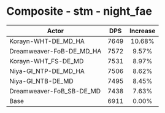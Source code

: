 # Composite - stm - night_fae
| Actor | DPS | Increase |
|---|:---:|:---:|
|Korayn-WHT-DE_MD_HA|7649|10.68%|
|Dreamweaver-FoB-DE_MD_HA|7572|9.57%|
|Korayn-WHT_FS-DE_MD|7531|8.97%|
|Niya-GI_NTP-DE_MD_HA|7506|8.62%|
|Niya-GI_NTB-DE_MD|7495|8.45%|
|Dreamweaver-FoB_SB-DE_MD|7438|7.63%|
|Base|6911|0.00%|

